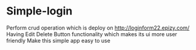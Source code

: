 # Simple-login
Perform crud operation 
which is deploy on http://loginform22.epizy.com/
Having 
Edit
Delete Button functionality which makes its ui more user friendly
Make this simple app easy to use
